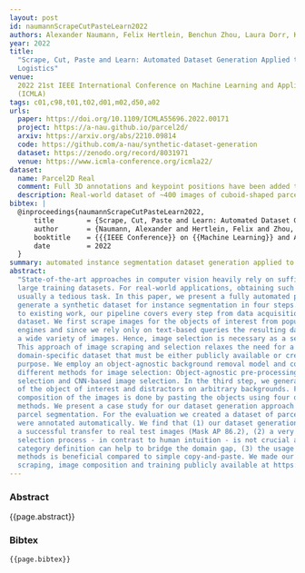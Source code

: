```yaml
---
layout: post
id: naumannScrapeCutPasteLearn2022
authors: Alexander Naumann, Felix Hertlein, Benchun Zhou, Laura Dorr, Kai Furmans
year: 2022
title:
  "Scrape, Cut, Paste and Learn: Automated Dataset Generation Applied to Parcel
  Logistics"
venue:
  2022 21st IEEE International Conference on Machine Learning and Applications
  (ICMLA)
tags: c01,c98,t01,t02,d01,m02,d50,a02
urls:
  paper: https://doi.org/10.1109/ICMLA55696.2022.00171
  project: https://a-nau.github.io/parcel2d/
  arxiv: https://arxiv.org/abs/2210.09814
  code: https://github.com/a-nau/synthetic-dataset-generation
  dataset: https://zenodo.org/record/8031971
  venue: https://www.icmla-conference.org/icmla22/
dataset:
  name: Parcel2D Real
  comment: Full 3D annotations and keypoint positions have been added to the dataset.
  description: Real-world dataset of ~400 images of cuboid-shaped parcels with full 2D and 3D annotations in the COCO format.
bibtex: |
  @inproceedings{naumannScrapeCutPasteLearn2022,
      title        = {Scrape, Cut, Paste and Learn: Automated Dataset Generation Applied to Parcel Logistics},
      author       = {Naumann, Alexander and Hertlein, Felix and Zhou, Benchun and Dörr, Laura and Furmans, Kai},
      booktitle    = {{{IEEE Conference}} on {{Machine Learning}} and Applications ({{ICMLA}})},
      date         = 2022
  }
summary: automated instance segmentation dataset generation applied to parcel logistics
abstract:
  "State-of-the-art approaches in computer vision heavily rely on sufficiently
  large training datasets. For real-world applications, obtaining such a dataset is
  usually a tedious task. In this paper, we present a fully automated pipeline to
  generate a synthetic dataset for instance segmentation in four steps. In contrast
  to existing work, our pipeline covers every step from data acquisition to the final
  dataset. We first scrape images for the objects of interest from popular image search
  engines and since we rely only on text-based queries the resulting data comprises
  a wide variety of images. Hence, image selection is necessary as a second step.
  This approach of image scraping and selection relaxes the need for a real-world
  domain-specific dataset that must be either publicly available or created for this
  purpose. We employ an object-agnostic background removal model and compare three
  different methods for image selection: Object-agnostic pre-processing, manual image
  selection and CNN-based image selection. In the third step, we generate random arrangements
  of the object of interest and distractors on arbitrary backgrounds. Finally, the
  composition of the images is done by pasting the objects using four different blending
  methods. We present a case study for our dataset generation approach by considering
  parcel segmentation. For the evaluation we created a dataset of parcel photos that
  were annotated automatically. We find that (1) our dataset generation pipeline allows
  a successful transfer to real test images (Mask AP 86.2), (2) a very accurate image
  selection process - in contrast to human intuition - is not crucial and a broader
  category definition can help to bridge the domain gap, (3) the usage of blending
  methods is beneficial compared to simple copy-and-paste. We made our full code for
  scraping, image composition and training publicly available at https://anau.github.io/parcel2d."
---
```


### Abstract

{{page.abstract}}

### Bibtex

```
{{page.bibtex}}
```
